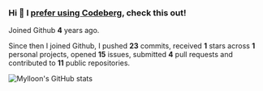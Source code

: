 ### Hi 👋 I [prefer using Codeberg](https://codeberg.org/Mylloon/Mylloon), check this out!

Joined Github **4** years ago.

Since then I joined Github, I pushed **23** commits, received **1** stars across **1** personal projects, opened **15** issues, submitted **4** pull requests and contributed to **11** public repositories.

![Mylloon's GitHub stats](https://github-readme-stats.vercel.app/api?username=Mylloon&show_icons=true&theme=dracula)
